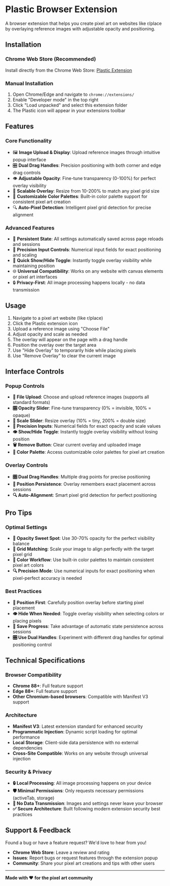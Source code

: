 # Plastic Browser Extension

A browser extension that helps you create pixel art on websites like r/place by overlaying reference images with adjustable opacity and positioning.

## Installation

### Chrome Web Store (Recommended)
Install directly from the Chrome Web Store: [Plastic Extension](https://chromewebstore.google.com/detail/plastic/jmgohdfjidehbaggidpjikmccilopgpk)

### Manual Installation
1. Open Chrome/Edge and navigate to `chrome://extensions/`
2. Enable "Developer mode" in the top right
3. Click "Load unpacked" and select this extension folder
4. The Plastic icon will appear in your extensions toolbar

## Features

### Core Functionality
- 🖼️ **Image Upload & Display**: Upload reference images through intuitive popup interface
- 🎛️ **Dual Drag Handles**: Precision positioning with both corner and edge drag controls
- 👁️ **Adjustable Opacity**: Fine-tune transparency (0-100%) for perfect overlay visibility
- 📏 **Scalable Overlay**: Resize from 10-200% to match any pixel grid size
- 🎨 **Customizable Color Palettes**: Built-in color palette support for consistent pixel art creation
- 🔍 **Auto-Pixel Detection**: Intelligent pixel grid detection for precise alignment

### Advanced Features
- 💾 **Persistent State**: All settings automatically saved across page reloads and sessions
- 🎯 **Precision Input Controls**: Numerical input fields for exact positioning and scaling
- 👀 **Quick Show/Hide Toggle**: Instantly toggle overlay visibility while maintaining position
- 🌐 **Universal Compatibility**: Works on any website with canvas elements or pixel art interfaces
- 🔒 **Privacy-First**: All image processing happens locally - no data transmission


## Usage

1. Navigate to a pixel art website (like r/place)
2. Click the Plastic extension icon
3. Upload a reference image using "Choose File"
4. Adjust opacity and scale as needed
5. The overlay will appear on the page with a drag handle
6. Position the overlay over the target area
7. Use "Hide Overlay" to temporarily hide while placing pixels
8. Use "Remove Overlay" to clear the current image

## Interface Controls

### Popup Controls
- **📁 File Upload**: Choose and upload reference images (supports all standard formats)
- **🎛️ Opacity Slider**: Fine-tune transparency (0% = invisible, 100% = opaque) 
- **📏 Scale Slider**: Resize overlay (10% = tiny, 200% = double size)
- **🎯 Precision Inputs**: Numerical fields for exact opacity and scale values
- **👁️ Show/Hide Toggle**: Instantly toggle overlay visibility without losing position
- **🗑️ Remove Button**: Clear current overlay and uploaded image
- **🎨 Color Palette**: Access customizable color palettes for pixel art creation

### Overlay Controls
- **🎛️ Dual Drag Handles**: Multiple drag points for precise positioning
- **📍 Position Persistence**: Overlay remembers exact placement across sessions
- **🔍 Auto-Alignment**: Smart pixel grid detection for perfect positioning

## Pro Tips

### Optimal Settings
- **🎯 Opacity Sweet Spot**: Use 30-70% opacity for the perfect visibility balance
- **📏 Grid Matching**: Scale your image to align perfectly with the target pixel grid
- **🎨 Color Workflow**: Use built-in color palettes to maintain consistent pixel art colors
- **🔍 Precision Mode**: Use numerical inputs for exact positioning when pixel-perfect accuracy is needed

### Best Practices  
- **📍 Position First**: Carefully position overlay before starting pixel placement
- **👁️ Hide When Needed**: Toggle overlay visibility when selecting colors or placing pixels
- **💾 Save Progress**: Take advantage of automatic state persistence across sessions
- **🎛️ Use Dual Handles**: Experiment with different drag handles for optimal positioning control

## Technical Specifications

### Browser Compatibility
- **Chrome 88+**: Full feature support
- **Edge 88+**: Full feature support  
- **Other Chromium-based browsers**: Compatible with Manifest V3 support

### Architecture
- **Manifest V3**: Latest extension standard for enhanced security
- **Programmatic Injection**: Dynamic script loading for optimal performance
- **Local Storage**: Client-side data persistence with no external dependencies
- **Cross-Site Compatible**: Works on any website through universal injection

### Security & Privacy
- **🔒 Local Processing**: All image processing happens on your device
- **🛡️ Minimal Permissions**: Only requests necessary permissions (activeTab, storage)
- **🔐 No Data Transmission**: Images and settings never leave your browser
- **✅ Secure Architecture**: Built following modern extension security best practices

## Support & Feedback

Found a bug or have a feature request? We'd love to hear from you!
- **Chrome Web Store**: Leave a review and rating
- **Issues**: Report bugs or request features through the extension popup
- **Community**: Share your pixel art creations and tips with other users

---

**Made with ❤️ for the pixel art community**